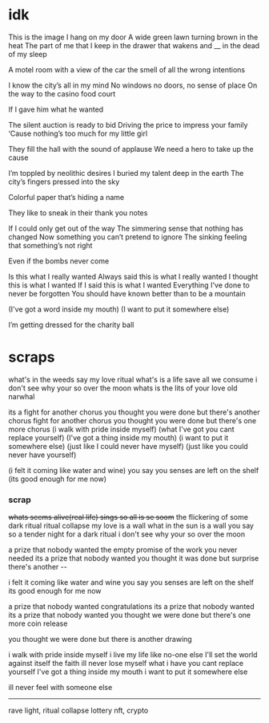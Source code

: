 # idk

This is the image I hang on my door
A wide green lawn turning brown in the heat
The part of me that I keep in the drawer 
that wakens and __ in the dead of my sleep

A motel room with a view of the car
the smell of all the wrong intentions 

I know the city’s all in my mind
No windows no doors, no sense of place
On the way to the casino food court


If I gave him what he wanted

The silent auction is ready to bid
Driving the price to impress your family
‘Cause nothing’s too much for my little girl

They fill the hall with the sound of applause
We need a hero to take up the cause

I’m toppled by neolithic desires
I buried my talent deep in the earth
The city’s fingers pressed into the sky

Colorful paper that’s hiding a name

They like to sneak in their thank you notes

If I could only get out of the way
The simmering sense that nothing has changed
Now something you can’t pretend to ignore
The sinking feeling that something’s not right

Even if the bombs never come

Is this what I really wanted
Always said this is what I really wanted
I thought this is what I wanted
If I said this is what I wanted
Everything I've done to never be forgotten
You should have known better than to be a mountain

(I've got a word inside my mouth)
(I want to put it somewhere else)



I’m getting dressed for the charity ball


# scraps

what's in the weeds say my love ritual 
what's is a life save all we consume
i don't see why your so over the moon
whats is the lits of your love old narwhal

its a
fight for another chorus
you thought you were done but there's another chorus
fight for another chorus
you thought you were done but there's one more chorus
(i walk with pride inside myself)
(what I've got you cant replace yourself)
(I've got a thing inside my mouth)
(i want to put it somewhere else)
(just like I could never have myself)
(just like you could never have yourself)

(i felt it coming like water and wine)
you say you senses are left on the shelf
(its good enough for me now)






### scrap

~~whats seems alive(real life) sings so all is se soom~~
the flickering of some dark ritual
ritual collapse my love is a wall
what in the sun is a wall you say so
a tender night for a dark ritual
i don't see why your so over the moon

a prize that nobody wanted
the empty promise of the work you never needed 
its a prize that nobody wanted
you thought it was done but surprise there's another --

i felt it coming like water and wine
you say you senses are left on the shelf
its good enough for me now

a prize that nobody wanted
congratulations its a prize that nobody wanted
its a prize that nobody wanted
you thought we were done but there's one more coin release

you thought we were done but there is another drawing

i walk with pride inside myself
i live my life like no-one else
I'll set the world against itself
the faith ill never lose myself
what i have you cant replace yourself
I've got a thing inside my mouth
i want to put it somewhere else

ill never feel with someone else

--------


rave light, ritual collapse
lottery
nft, crypto

